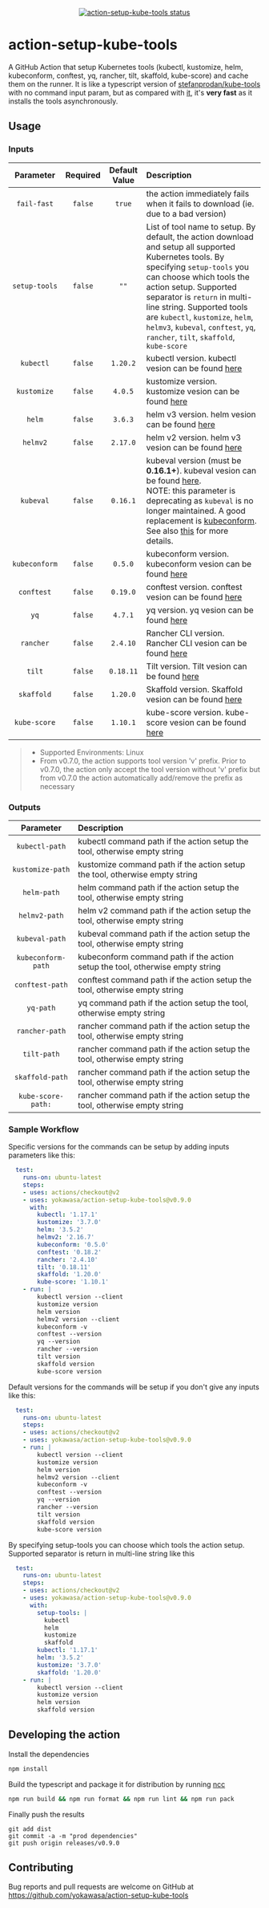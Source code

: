 <p align="center">
  <a href="https://github.com/yokawasa/action-setup-kube-tools/actions"><img alt="action-setup-kube-tools status" src="https://github.com/yokawasa/action-setup-kube-tools/workflows/build-test/badge.svg"></a>
</p>

# action-setup-kube-tools
A GitHub Action that setup Kubernetes tools (kubectl, kustomize, helm, kubeconform, conftest, yq, rancher, tilt, skaffold, kube-score) and cache them on the runner. It is like a typescript version of [stefanprodan/kube-tools](https://github.com/stefanprodan/kube-tools) with no command input param, but as compared with [it](https://github.com/stefanprodan/kube-tools), it's **very fast** as it installs the tools asynchronously.

## Usage

### Inputs

|Parameter|Required|Default Value|Description|
|:--:|:--:|:--:|:--|
|`fail-fast`|`false`|`true`| the action immediately fails when it fails to download (ie. due to a bad version) |
|`setup-tools`|`false`|`""`|List of tool name to setup. By default, the action download and setup all supported Kubernetes tools. By specifying `setup-tools` you can choose which tools the action setup. Supported separator is `return` in multi-line string. Supported tools are `kubectl`, `kustomize`, `helm`, `helmv3`,  `kubeval`, `conftest`, `yq`, `rancher`, `tilt`, `skaffold`, `kube-score`|
|`kubectl`|`false`|`1.20.2`| kubectl version. kubectl vesion can be found [here](https://github.com/kubernetes/kubernetes/releases)|
|`kustomize`|`false`|`4.0.5`| kustomize version. kustomize vesion can be found [here](https://github.com/kubernetes-sigs/kustomize/releases)|
|`helm`|`false`|`3.6.3`| helm v3 version. helm vesion can be found [here](https://github.com/helm/helm/releases)|
|`helmv2`|`false`|`2.17.0`| helm v2 version. helm v3 vesion can be found [here](https://github.com/helm/helm/releases)|
|`kubeval`|`false`|`0.16.1`| kubeval version (must be **0.16.1+**). kubeval vesion can be found [here](https://github.com/instrumenta/kubeval/releases).<br> NOTE: this parameter is deprecating as `kubeval` is no longer maintained. A good replacement is [kubeconform](https://github.com/yannh/kubeconform). See also [this](https://github.com/instrumenta/kubeval) for more details.|
|`kubeconform`|`false`|`0.5.0`| kubeconform version. kubeconform vesion can be found [here](https://github.com/yannh/kubeconform/releases)|
|`conftest`|`false`|`0.19.0`| conftest version. conftest vesion can be found [here](https://github.com/open-policy-agent/conftest/releases)|
|`yq`|`false`|`4.7.1`| yq version. yq vesion can be found [here](https://github.com/mikefarah/yq/releases/)|
|`rancher`|`false`|`2.4.10`| Rancher CLI version. Rancher CLI vesion can be found [here](https://github.com/rancher/cli/releases)|
|`tilt`|`false`|`0.18.11`| Tilt version. Tilt vesion can be found [here](https://github.com/tilt-dev/tilt/releases)|
|`skaffold`|`false`|`1.20.0`| Skaffold version. Skaffold vesion can be found [here](https://github.com/GoogleContainerTools/skaffold/releases)|
|`kube-score`|`false`|`1.10.1`| kube-score version. kube-score vesion can be found [here](https://github.com/zegl/kube-score/releases)|

> - Supported Environments: Linux
> - From v0.7.0, the action supports tool version 'v' prefix. Prior to v0.7.0, the action only accept the tool version without 'v' prefix but from v0.7.0 the action automatically add/remove the prefix as necessary
> 
### Outputs
|Parameter|Description|
|:--:|:--|
|`kubectl-path`| kubectl command path if the action setup the tool, otherwise empty string |
|`kustomize-path`| kustomize command path if the action setup the tool, otherwise empty string |
|`helm-path`| helm command path if the action setup the tool, otherwise empty string |
|`helmv2-path`| helm v2 command path if the action setup the tool, otherwise empty string |
|`kubeval-path`| kubeval command path if the action setup the tool, otherwise empty string |
|`kubeconform-path`| kubeconform command path if the action setup the tool, otherwise empty string |
|`conftest-path`| conftest command path if the action setup the tool, otherwise empty string |
|`yq-path`| yq command path if the action setup the tool, otherwise empty string |
|`rancher-path`| rancher command path if the action setup the tool, otherwise empty string |
|`tilt-path`| rancher command path if the action setup the tool, otherwise empty string |
|`skaffold-path`| rancher command path if the action setup the tool, otherwise empty string |
|`kube-score-path:`| rancher command path if the action setup the tool, otherwise empty string |

### Sample Workflow

Specific versions for the commands can be setup by adding inputs parameters like this:

```yaml
  test: 
    runs-on: ubuntu-latest
    steps:
    - uses: actions/checkout@v2
    - uses: yokawasa/action-setup-kube-tools@v0.9.0
      with:
        kubectl: '1.17.1'
        kustomize: '3.7.0'
        helm: '3.5.2'
        helmv2: '2.16.7'
        kubeconform: '0.5.0'
        conftest: '0.18.2'
        rancher: '2.4.10'
        tilt: '0.18.11'
        skaffold: '1.20.0'
        kube-score: '1.10.1'
    - run: |
        kubectl version --client
        kustomize version
        helm version
        helmv2 version --client
        kubeconform -v
        conftest --version
        yq --version
        rancher --version
        tilt version
        skaffold version
        kube-score version
```

Default versions for the commands will be setup if you don't give any inputs like this:

```yaml
  test: 
    runs-on: ubuntu-latest
    steps:
    - uses: actions/checkout@v2
    - uses: yokawasa/action-setup-kube-tools@v0.9.0
    - run: |
        kubectl version --client
        kustomize version
        helm version
        helmv2 version --client
        kubeconform -v
        conftest --version
        yq --version
        rancher --version
        tilt version
        skaffold version
        kube-score version
```

By specifying setup-tools you can choose which tools the action setup. Supported separator is return in multi-line string like this

```yaml
  test: 
    runs-on: ubuntu-latest
    steps:
    - uses: actions/checkout@v2
    - uses: yokawasa/action-setup-kube-tools@v0.9.0
      with:
        setup-tools: |
          kubectl
          helm
          kustomize
          skaffold
        kubectl: '1.17.1'
        helm: '3.5.2'
        kustomize: '3.7.0'
        skaffold: '1.20.0'
    - run: |
        kubectl version --client
        kustomize version
        helm version
        skaffold version
```


## Developing the action

Install the dependencies  
```bash
npm install
```

Build the typescript and package it for distribution by running [ncc](https://github.com/zeit/ncc)
```bash
npm run build && npm run format && npm run lint && npm run pack
```

Finally push the results
```
git add dist
git commit -a -m "prod dependencies"
git push origin releases/v0.9.0
```

## Contributing
Bug reports and pull requests are welcome on GitHub at https://github.com/yokawasa/action-setup-kube-tools
